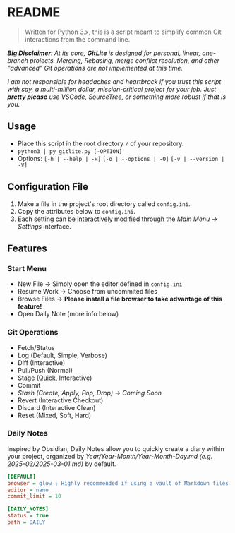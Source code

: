 # README

> Written for Python 3.x, this is a script meant to simplify common Git interactions from the command line.

***Big Disclaimer**: At its core, **GitLite** is designed for personal, linear, one-branch projects. Merging, Rebasing, merge conflict resolution, and other "advanced" Git operations are not implemented at this time.*

*I am not responsible for headaches and heartbrack if you trust this script with say, a multi-million dollar, mission-critical project for your job. Just **pretty please** use VSCode, SourceTree, or something more robust if that is you.*

## Usage

- Place this script in the root directory `/` of your repository.
- `python3 | py gitlite.py [-OPTION]`
- Options: `[-h | --help | -H]` `[-o | --options | -O]` `[-v | --version | -V]`

## Configuration File

1. Make a file in the project's root directory called `config.ini`.
2. Copy the attributes below to `config.ini`.
3. Each setting can be interactively modified through the *Main Menu -> Settings* interface.

## Features

### Start Menu

- New File -> Simply open the editor defined in `config.ini`
- Resume Work -> Choose from uncommited files
- Browse Files -> **Please install a file browser to take advantage of this feature!**
- Open Daily Note (more info below)

### Git Operations

- Fetch/Status
- Log (Default, Simple, Verbose)
- Diff (Interactive)
- Pull/Push (Normal)
- Stage (Quick, Interactive)
- Commit
- *Stash (Create, Apply, Pop, Drop) -> Coming Soon*
- Revert (Interactive Checkout)
- Discard (Interactive Clean)
- Reset (Mixed, Soft, Hard)

### Daily Notes

Inspired by Obsidian, Daily Notes allow you to quickly create a diary within your project, organized by *Year/Year-Month/Year-Month-Day.md (e.g. 2025-03/2025-03-01.md)* by default.

```ini
[DEFAULT]
browser = glow ; Highly recommended if using a vault of Markdown files
editor = nano
commit_limit = 10

[DAILY_NOTES]
status = true
path = DAILY
```
